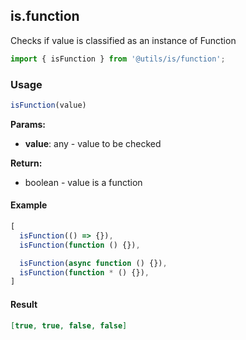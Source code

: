 ## is.function

Checks if value is classified as an instance of Function

```javascript
import { isFunction } from '@utils/is/function';
```

### Usage

```javascript
isFunction(value)
```

**Params:**

* **value**: any - value to be checked

**Return:**

* boolean - value is a function

#### Example

```javascript
[
  isFunction(() => {}),
  isFunction(function () {}),

  isFunction(async function () {}),
  isFunction(function * () {}),
]
```

#### Result

```json
[true, true, false, false]
```